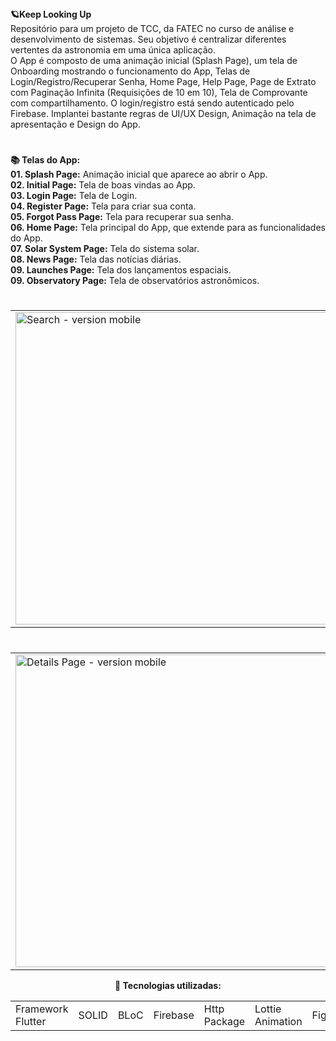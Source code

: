 <div> 
  <strong>🪐Keep Looking Up </strong>
</div>

<div>
Repositório para um projeto de TCC, da FATEC no curso de análise e desenvolvimento de sistemas. Seu objetivo é centralizar diferentes vertentes da astronomia em uma única aplicação.
</div>  
  
<div>  
  O App é composto de uma animação inicial (Splash Page), um tela de Onboarding mostrando o funcionamento do App, Telas de Login/Registro/Recuperar Senha, Home Page, Help Page, Page  de Extrato com Paginação Infinita (Requisições de 10 em 10), Tela de Comprovante com compartilhamento. O login/registro está sendo autenticado pelo Firebase. Implantei bastante regras de UI/UX Design, Animação na tela de apresentação e Design do App. 
 </div>

  #
<div align="left"> 
  <strong>📚 Telas do App:</strong>
</div>

<div align="left"> 
   <strong>01. Splash Page:</strong> Animação inicial que aparece ao abrir o App.
</div>
<div align="left">  
   <strong>02. Initial Page:</strong> Tela de boas vindas ao App.
</div>
<div align="left"> 
   <strong>03. Login Page:</strong> Tela de Login.
</div>
<div align="left"> 
   <strong>04. Register Page:</strong> Tela para criar sua conta.
</div>
<div align="left"> 
   <strong>05. Forgot Pass Page:</strong> Tela para recuperar sua senha.
</div>
<div align="left"> 
   <strong>06. Home Page:</strong> Tela principal do App, que extende para as funcionalidades do App.
</div>
</div>
<div align="left"> 
   <strong>07. Solar System Page:</strong> Tela do sistema solar.
</div>
<div align="left"> 
   <strong>08. News Page:</strong> Tela das notícias diárias.
</div>
<div align="left"> 
   <strong>09. Launches Page:</strong> Tela dos lançamentos espaciais.
</div>
<div align="left"> 
   <strong>09. Observatory Page:</strong> Tela de observatórios astronômicos.
</div>
  
  #

  <table align="center">
  <tr>
    <td>
      <img src="https://github.com/AndreWar10/green-bank-compass-app/blob/master/assets/images/onboard1.jpeg" alt="Search - version mobile" height="500px">
    </td>
    <td>
      <img src="https://github.com/AndreWar10/green-bank-compass-app/blob/master/assets/images/onboard2.jpeg" alt="Details Page - version mobile" height="500px">
    </td>
    <td>
      <img src="https://github.com/AndreWar10/green-bank-compass-app/blob/master/assets/images/onboard3.jpeg" alt="Details Page - version mobile" height="500px">
    </td>
     
  </table>
  
#
  
  <table align="center">
  <tr>
    <td>
      <img src="https://github.com/AndreWar10/green-bank-compass-app/blob/master/assets/images/home.jpeg" alt="Details Page - version mobile" height="500px">
    </td>
    <td>
      <img src="https://github.com/AndreWar10/green-bank-compass-app/blob/master/assets/images/extrato.jpeg" alt="Details Page - version mobile" height="500px">
    </td>
    <td>
      <img src="https://github.com/AndreWar10/green-bank-compass-app/blob/master/assets/images/comprovante.jpeg" alt="Details Page - version mobile" height="500px">
    </td>
    
  </table>
    
<div align="center">  
  <strong> 💼 Tecnologias utilizadas: </strong>
</div>   

<table align="center">
 <tr>
  <td>Framework Flutter</td>  
  <td>SOLID</td>
  <td>BLoC</td>
  <td>Firebase</td>
  <td>Http Package</td>
  <td>Lottie Animation</td>
  <td>Figma</td>
 </tr>
</table>
